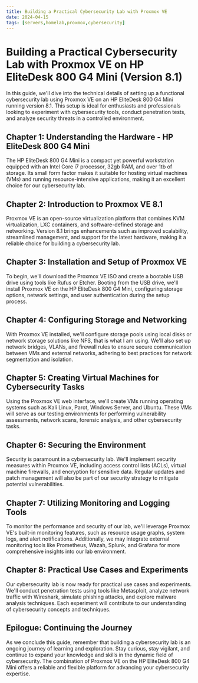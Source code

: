 ```yaml
---
title: Building a Practical Cybersecurity Lab with Proxmox VE
date: 2024-04-15
tags: [servers,homelab,proxmox,cybersecurity]
---
```


# Building a Practical Cybersecurity Lab with Proxmox VE on HP EliteDesk 800 G4 Mini (Version 8.1)

In this guide, we'll dive into the technical details of setting up a functional cybersecurity lab using Proxmox VE on an HP EliteDesk 800 G4 Mini running version 8.1. This setup is ideal for enthusiasts and professionals looking to experiment with cybersecurity tools, conduct penetration tests, and analyze security threats in a controlled environment.

## Chapter 1: Understanding the Hardware - HP EliteDesk 800 G4 Mini

The HP EliteDesk 800 G4 Mini is a compact yet powerful workstation equipped with an Intel Core i7 processor, 32gb RAM, and over 1tb of storage. Its small form factor makes it suitable for hosting virtual machines (VMs) and running resource-intensive applications, making it an excellent choice for our cybersecurity lab.

## Chapter 2: Introduction to Proxmox VE 8.1

Proxmox VE is an open-source virtualization platform that combines KVM virtualization, LXC containers, and software-defined storage and networking. Version 8.1 brings enhancements such as improved scalability, streamlined management, and support for the latest hardware, making it a reliable choice for building a cybersecurity lab.

## Chapter 3: Installation and Setup of Proxmox VE

To begin, we'll download the Proxmox VE ISO and create a bootable USB drive using tools like Rufus or Etcher. Booting from the USB drive, we'll install Proxmox VE on the HP EliteDesk 800 G4 Mini, configuring storage options, network settings, and user authentication during the setup process.

## Chapter 4: Configuring Storage and Networking

With Proxmox VE installed, we'll configure storage pools using local disks or network storage solutions like NFS, that is what I am using. We'll also set up network bridges, VLANs, and firewall rules to ensure secure communication between VMs and external networks, adhering to best practices for network segmentation and isolation.

## Chapter 5: Creating Virtual Machines for Cybersecurity Tasks

Using the Proxmox VE web interface, we'll create VMs running operating systems such as Kali Linux, Parot, Windows Server, and Ubuntu. These VMs will serve as our testing environments for performing vulnerability assessments, network scans, forensic analysis, and other cybersecurity tasks.

## Chapter 6: Securing the Environment

Security is paramount in a cybersecurity lab. We'll implement security measures within Proxmox VE, including access control lists (ACLs), virtual machine firewalls, and encryption for sensitive data. Regular updates and patch management will also be part of our security strategy to mitigate potential vulnerabilities.

## Chapter 7: Utilizing Monitoring and Logging Tools

To monitor the performance and security of our lab, we'll leverage Proxmox VE's built-in monitoring features, such as resource usage graphs, system logs, and alert notifications. Additionally, we may integrate external monitoring tools like Prometheus, Wazah, Splunk, and Grafana for more comprehensive insights into our lab environment.

## Chapter 8: Practical Use Cases and Experiments

Our cybersecurity lab is now ready for practical use cases and experiments. We'll conduct penetration tests using tools like Metasploit, analyze network traffic with Wireshark, simulate phishing attacks, and explore malware analysis techniques. Each experiment will contribute to our understanding of cybersecurity concepts and techniques.

## Epilogue: Continuing the Journey

As we conclude this guide, remember that building a cybersecurity lab is an ongoing journey of learning and exploration. Stay curious, stay vigilant, and continue to expand your knowledge and skills in the dynamic field of cybersecurity. The combination of Proxmox VE on the HP EliteDesk 800 G4 Mini offers a reliable and flexible platform for advancing your cybersecurity expertise.
